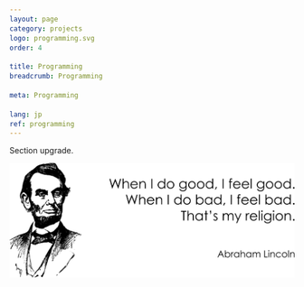 ```yaml
---
layout: page
category: projects
logo: programming.svg
order: 4

title: Programming
breadcrumb: Programming

meta: Programming

lang: jp
ref: programming
---
```


Section upgrade.  

<a data-fancybox="gallery" href="/img/about_the_virus/Lincoln.png"><img src="/img/about_the_virus/Lincoln.png" alt=""></a>
